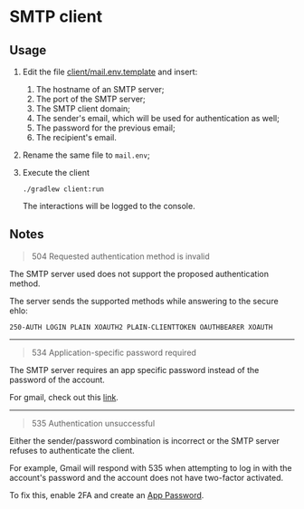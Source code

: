 # SMTP client

## Usage

1. Edit the file [client/mail.env.template](client/mail.env.template) and insert:
    1. The hostname of an SMTP server;
    2. The port of the SMTP server;
    3. The SMTP client domain;
    4. The sender's email, which will be used for authentication as well;
    5. The password for the previous email;
    6. The recipient's email.


2. Rename the same file to `mail.env`;


3. Execute the client
    ```shell
    ./gradlew client:run
    ```
   The interactions will be logged to the console.

## Notes

> 504 Requested authentication method is invalid

The SMTP server used does not support the proposed authentication method.

The server sends the supported methods while answering to the secure ehlo:

`250-AUTH LOGIN PLAIN XOAUTH2 PLAIN-CLIENTTOKEN OAUTHBEARER XOAUTH`

---

> 534 Application-specific password required

The SMTP server requires an app specific password instead of the password of the account.

For gmail, check out this
[link](https://support.google.com/accounts/answer/185833?&p=InvalidSecondFactor).

---

> 535 Authentication unsuccessful

Either the sender/password combination is incorrect or the SMTP server
refuses to authenticate the client.

For example, Gmail will respond with 535 when attempting to log in with the account's password
and the account does not have two-factor activated.

To fix this, enable 2FA and create
an [App Password](https://support.google.com/accounts/answer/185833?&p=InvalidSecondFactor).
